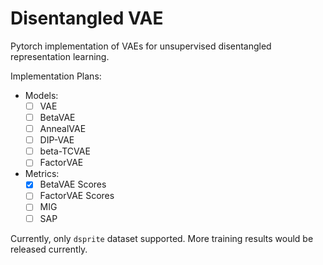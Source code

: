 # Disentangled VAE

Pytorch implementation of VAEs for unsupervised disentangled representation learning.

Implementation Plans:

+ Models:
    - [ ] VAE
    - [ ] BetaVAE
    - [ ] AnnealVAE
    - [ ] DIP-VAE
    - [ ] beta-TCVAE
    - [ ] FactorVAE
+ Metrics:
    - [x] BetaVAE Scores
    - [ ] FactorVAE Scores
    - [ ] MIG
    - [ ] SAP

Currently, only `dsprite` dataset supported. More training results would be released 
currently.
